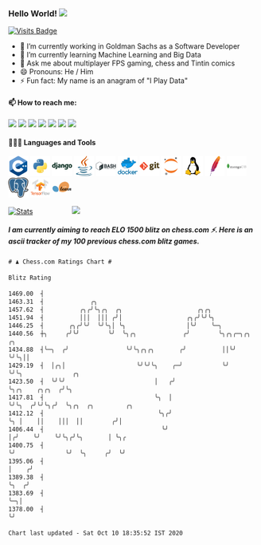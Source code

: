   ### Hello World!  <img src="https://github.com/sciencepal/sciencepal/blob/master/assets/Hi.gif" width="29px">
  [![Visits Badge](https://badges.pufler.dev/visits/sciencepal/sciencepal)](https://badges.pufler.dev/visits/sciencepal/sciencepal)
  
  - 🔭 I’m currently working in Goldman Sachs as a Software Developer
  - 🌱 I’m currently learning Machine Learning and Big Data
  - 💬 Ask me about multiplayer FPS gaming, chess and Tintin comics
  - 😄 Pronouns: He / Him
  - ⚡ Fun fact: My name is an anagram of "I Play Data"
  
  #### 📫 How to reach me:   
  [<img src="https://upload.wikimedia.org/wikipedia/commons/8/83/Steam_icon_logo.svg" width="3.5%"/>](https://steamcommunity.com/id/mongocds/)
  [<img src="https://github.com/sciencepal/sciencepal/blob/master/assets/discord-round.svg" width="3.5%"/>](https://discord.gg/MnUUbHe)
  [<img src="https://img.icons8.com/color/48/000000/twitter.png" width="3.5%"/>](https://twitter.com/sciencepal)
  [<img src="https://img.icons8.com/color/48/000000/linkedin.png" width="3.5%"/>](https://www.linkedin.com/in/adityapal1/)
  [<img src="https://img.icons8.com/fluent/48/000000/facebook-new.png" width="3.5%"/>](https://www.facebook.com/sciencepal/)
  [<img src="https://img.icons8.com/fluent/48/000000/instagram-new.png" width="3.5%"/>](https://www.instagram.com/aditya_sciencepal/)
  <a href="mailto:aditya.pal.science@gmail.com"> <img src="https://img.icons8.com/fluent/48/000000/gmail.png" width="3.5%"/> </a>
  
  #### 👨🏻‍💻 Languages and Tools <br />
  <code><img height="40" src="https://raw.githubusercontent.com/github/explore/80688e429a7d4ef2fca1e82350fe8e3517d3494d/topics/cpp/cpp.png"></code>
  <code><img height="40" src="https://raw.githubusercontent.com/github/explore/80688e429a7d4ef2fca1e82350fe8e3517d3494d/topics/python/python.png"></code>
  <code><img height="40" src="https://raw.githubusercontent.com/github/explore/80688e429a7d4ef2fca1e82350fe8e3517d3494d/topics/django/django.png"></code>
  <code><img height="40" src="https://raw.githubusercontent.com/github/explore/80688e429a7d4ef2fca1e82350fe8e3517d3494d/topics/java/java.png"></code>
  <code><img height="40" src="https://raw.githubusercontent.com/github/explore/80688e429a7d4ef2fca1e82350fe8e3517d3494d/topics/bash/bash.png"></code>
  <code><img height="40" src="https://raw.githubusercontent.com/github/explore/80688e429a7d4ef2fca1e82350fe8e3517d3494d/topics/docker/docker.png"></code>
  <code><img height="40" src="https://raw.githubusercontent.com/github/explore/80688e429a7d4ef2fca1e82350fe8e3517d3494d/topics/git/git.png"></code>
  <code><img height="40" src="https://raw.githubusercontent.com/github/explore/80688e429a7d4ef2fca1e82350fe8e3517d3494d/topics/jupyter-notebook/jupyter-notebook.png"></code>
  <code><img height="40" src="https://raw.githubusercontent.com/github/explore/80688e429a7d4ef2fca1e82350fe8e3517d3494d/topics/linux/linux.png"></code>
  <code><img height="40" src="https://raw.githubusercontent.com/github/explore/80688e429a7d4ef2fca1e82350fe8e3517d3494d/topics/maven/maven.png"></code>
  <code><img height="40" src="https://raw.githubusercontent.com/github/explore/80688e429a7d4ef2fca1e82350fe8e3517d3494d/topics/mongodb/mongodb.png"></code>
  <code><img height="40" src="https://raw.githubusercontent.com/github/explore/80688e429a7d4ef2fca1e82350fe8e3517d3494d/topics/postgresql/postgresql.png"></code>
  <code><img height="40" src="https://raw.githubusercontent.com/github/explore/80688e429a7d4ef2fca1e82350fe8e3517d3494d/topics/tensorflow/tensorflow.png"></code>
  <code><img height="40" src="https://raw.githubusercontent.com/github/explore/80688e429a7d4ef2fca1e82350fe8e3517d3494d/topics/scikit-learn/scikit-learn.png"></code>
  
  [![Stats](https://github-readme-stats.vercel.app/api?username=sciencepal&show_icons=true&theme=radical)](https://github-readme-stats.vercel.app/api?username=sciencepal&show_icons=true&theme=radical)&nbsp; &nbsp; &nbsp; &nbsp; &nbsp; &nbsp; &nbsp; &nbsp; &nbsp; &nbsp; <img src="https://github.com/sciencepal/sciencepal/blob/master/assets/saved.gif" width="195">
  
  ##### I am currently aiming to reach ELO 1500 blitz on chess.com ⚡. Here is an ascii tracker of my 100 previous chess.com blitz games.

  ```
  # ♟︎ Chess.com Ratings Chart #
  
  Blitz Rating

 1469.00  ┤
 1463.31  ┤             ╭╮
 1457.62  ┤          ╭╮╭╯╰╮╭╮  ╭╮                     ╭╮╭╮
 1451.94  ┤          │││  │││ ╭╯│                  ╭╮╭╯╰╯╰╮
 1446.25  ┤       ╭╮╭╯╰╯  ╰╯╰╮│ ╰╮                 │╰╯    ╰─╮
 1440.56  ┼╮     ╭╯╰╯        ╰╯  ╰╮╭╮             ╭╯        ╰╮╭╮╭─╮╭╮ ╭╮
 1434.88  ┤╰─╮  ╭╯                ╰╯╰╮╭╮╭╮       ╭╯          ││╰╯ ╰╯╰╮││
 1429.19  ┤  │╭╮│                    ╰╯╰╯╰╮    ╭─╯           ╰╯      ╰╯╰╮              ╭╮
 1423.50  ┤  ╰╯╰╯                         │   ╭╯                        ╰╮╭╮    ╭╮╭╮  ╭╯╰╮
 1417.81  ┤                               ╰╮  │                          ╰╯╰╮  ╭╯╰╯╰╮╭╯  ╰╮╭╮  ╭╮         ╭╮
 1412.12  ┤                                ╰╮╭╯                             ╰╮ │    ││    │││  ││        ╭╯│
 1406.44  ┤                                 ╰╯                               │╭╯    ╰╯    ╰╯╰╮╭╯╰╮       │ ╰╮╭
 1400.75  ┤                                                                  ╰╯              ╰╯  ╰╮     ╭╯  ╰╯
 1395.06  ┤                                                                                       │    ╭╯
 1389.38  ┤                                                                                       ╰╮  ╭╯
 1383.69  ┤                                                                                        ╰─╮│
 1378.00  ┤                                                                                          ╰╯

Chart last updated - Sat Oct 10 18:35:52 IST 2020  
  ```
  
